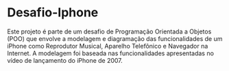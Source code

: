 # Desafio-Iphone
Este projeto é parte de um desafio de Programação Orientada a Objetos (POO) que envolve a modelagem e diagramação das funcionalidades de um iPhone como Reprodutor Musical, Aparelho Telefônico e Navegador na Internet. A modelagem foi baseada nas funcionalidades apresentadas no vídeo de lançamento do iPhone de 2007.
